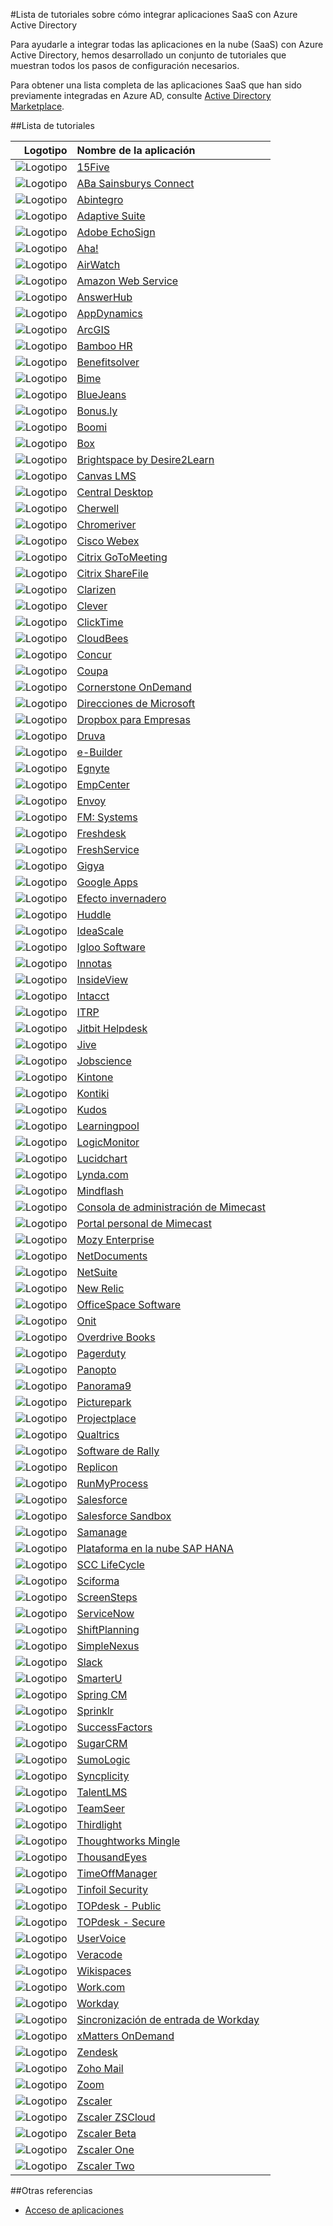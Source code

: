 <properties
   pageTitle="Lista de tutoriales para integraciones de aplicaciones SaaS con Azure AD | Microsoft Azure"
   description="Tutoriales sobre cómo configurar el inicio de sesión único de Azure Active Directory para una variedad de aplicaciones SaaS de terceros."
   services="active-directory"
   documentationCenter=""
   authors="liviodlc"
   manager="TerryLanfear"
   editor=""/>

<tags
   ms.service="active-directory"
   ms.devlang="na"
   ms.topic="article"
   ms.tgt_pltfrm="na"
   ms.workload="identity"
   ms.date="07/10/2015"
   ms.author="liviodlc"/>

#Lista de tutoriales sobre cómo integrar aplicaciones SaaS con Azure Active Directory

Para ayudarle a integrar todas las aplicaciones en la nube (SaaS) con Azure Active Directory, hemos desarrollado un conjunto de tutoriales que muestran todos los pasos de configuración necesarios.

Para obtener una lista completa de las aplicaciones SaaS que han sido previamente integradas en Azure AD, consulte [Active Directory Marketplace](https://azure.microsoft.com/es-es/marketplace/active-directory/).

##Lista de tutoriales

Logotipo | Nombre de la aplicación
---: | :---
![Logotipo](./media/active-directory-saas-tutorial-list/SaaSApp_15five.jpg) | [15Five](https://go.microsoft.com/fwLink/?LinkID=510255&clcid=0x409)
![Logotipo](./media/active-directory-saas-tutorial-list/SaaSApp_AbaSainsbury.jpg) | [ABa Sainsburys Connect](https://go.microsoft.com/fwLink/?LinkID=530227&clcid=0x409)
![Logotipo](./media/active-directory-saas-tutorial-list/SaaSApp_Abintegro.jpg) | [Abintegro](https://go.microsoft.com/fwLink/?LinkID=512738&clcid=0x409)
![Logotipo](./media/active-directory-saas-tutorial-list/SaaSApp_AdaptiveSuite.jpg) | [Adaptive Suite](https://go.microsoft.com/fwLink/?LinkID=512738&clcid=0x409)
![Logotipo](./media/active-directory-saas-tutorial-list/SaaSApp_AdobeEchoSign.jpg) | [Adobe EchoSign](https://go.microsoft.com/fwLink/?LinkID=403262&clcid=0x409)
![Logotipo](./media/active-directory-saas-tutorial-list/SaaSApp_Aha.jpg) | [Aha!](https://go.microsoft.com/fwLink/?LinkID=530230&clcid=0x409)
![Logotipo](./media/active-directory-saas-tutorial-list/SaaSApp_Airwatch.jpg) | [AirWatch](https://go.microsoft.com/fwLink/?LinkID=522560&clcid=0x409)
![Logotipo](./media/active-directory-saas-tutorial-list/SaaSApp_AmazonWebServices.jpg) | [Amazon Web Service](https://go.microsoft.com/fwLink/?LinkID=512725&clcid=0x409)
![Logotipo](./media/active-directory-saas-tutorial-list/SaaSApp_AnswerHub.jpg) | [AnswerHub](https://go.microsoft.com/fwLink/?LinkID=403241&clcid=0x409)
![Logotipo](./media/active-directory-saas-tutorial-list/SaaSApp_AppDynamics.jpg) | [AppDynamics](https://go.microsoft.com/fwLink/?LinkID=512728&clcid=0x409)
![Logotipo](./media/active-directory-saas-tutorial-list/SaaSApp_ArcGIS.jpg) | [ArcGIS](https://go.microsoft.com/fwLink/?LinkID=510247&clcid=0x409)
![Logotipo](./media/active-directory-saas-tutorial-list/SaaSApp_BambooHR.png) | [Bamboo HR](https://go.microsoft.com/fwLink/?LinkID=403260&clcid=0x409)
![Logotipo](./media/active-directory-saas-tutorial-list/SaaSApp_Benefitssolver.jpg) | [Benefitsolver](https://go.microsoft.com/fwLink/?LinkID=530235&clcid=0x409)
![Logotipo](./media/active-directory-saas-tutorial-list/SaaSApp_Bime.jpg) | [Bime](https://go.microsoft.com/fwLink/?LinkID=510240&clcid=0x409)
![Logotipo](./media/active-directory-saas-tutorial-list/SaaSApp_BlueJeans.jpg) | [BlueJeans](https://go.microsoft.com/fwLink/?LinkID=510246&clcid=0x409)
![Logotipo](./media/active-directory-saas-tutorial-list/SaaSApp_Bonus.ly.jpg) | [Bonus.ly](https://go.microsoft.com/fwLink/?LinkID=403240&clcid=0x409)
![Logotipo](./media/active-directory-saas-tutorial-list/SaaSApp_Boomi.jpg) | [Boomi](https://go.microsoft.com/fwLink/?LinkID=510263&clcid=0x409)
![Logotipo](./media/active-directory-saas-tutorial-list/SaaSApp_Box.jpg) | [Box](https://go.microsoft.com/fwLink/?LinkID=286013&clcid=0x409)
![Logotipo](./media/active-directory-saas-tutorial-list/SaaSApp_Brightspace.jpg) | [Brightspace by Desire2Learn](https://go.microsoft.com/fwLink/?LinkID=522561&clcid=0x409)
![Logotipo](./media/active-directory-saas-tutorial-list/SaaSApp_Canvas.jpg) | [Canvas LMS](https://go.microsoft.com/fwLink/?LinkID=510249&clcid=0x409)
![Logotipo](./media/active-directory-saas-tutorial-list/SaaSApp_Central_Desktop.jpg) | [Central Desktop](https://go.microsoft.com/fwLink/?LinkID=403249&clcid=0x409)
![Logotipo](./media/active-directory-saas-tutorial-list/SaaSApp_Cherwell.jpg) | [Cherwell](https://go.microsoft.com/fwLink/?LinkID=530225&clcid=0x409)
![Logotipo](./media/active-directory-saas-tutorial-list/SaaSApp_Chromeriver.png) | [Chromeriver](https://go.microsoft.com/fwLink/?LinkID=530233&clcid=0x409)
![Logotipo](./media/active-directory-saas-tutorial-list/SaaSApp_CiscoWebEx.jpg) | [Cisco Webex](https://go.microsoft.com/fwLink/?LinkID=403253&clcid=0x409)
![Logotipo](./media/active-directory-saas-tutorial-list/SaaSApp_CritixGoToMeeting.jpg) | [Citrix GoToMeeting](https://go.microsoft.com/fwLink/?LinkID=309579&clcid=0x409)
![Logotipo](./media/active-directory-saas-tutorial-list/SaaSApp_CritixShareFile.jpg) | [Citrix ShareFile](https://go.microsoft.com/fwLink/?LinkID=403238&clcid=0x409)
![Logotipo](./media/active-directory-saas-tutorial-list/SaaSApp_Clarizen.jpg) | [Clarizen](https://go.microsoft.com/fwLink/?LinkID=403229&clcid=0x409)
![Logotipo](./media/active-directory-saas-tutorial-list/SaaSApp_Clever.jpg) | [Clever](https://go.microsoft.com/fwLink/?LinkID=530228&clcid=0x409)
![Logotipo](./media/active-directory-saas-tutorial-list/SaaSApp_ClickTime.jpg) | [ClickTime](https://go.microsoft.com/fwLink/?LinkID=403236&clcid=0x409)
![Logotipo](./media/active-directory-saas-tutorial-list/SaaSApp_CloudBees.jpg) | [CloudBees](https://go.microsoft.com/fwLink/?LinkID=403228&clcid=0x409)
![Logotipo](./media/active-directory-saas-tutorial-list/SaaSApp_Concur.jpg) | [Concur](https://go.microsoft.com/fwLink/?LinkID=309575&clcid=0x409)
![Logotipo](./media/active-directory-saas-tutorial-list/SaaSApp_Coupa.jpg) | [Coupa](https://go.microsoft.com/fwLink/?LinkID=510267&clcid=0x409)
![Logotipo](./media/active-directory-saas-tutorial-list/SaaSApp_CornerstoneOnDemand.jpg) | [Cornerstone OnDemand](https://go.microsoft.com/fwLink/?LinkID=512745&clcid=0x409)
![Logotipo](./media/active-directory-saas-tutorial-list/SaaSApp_Directions.jpg) | [Direcciones de Microsoft](https://go.microsoft.com/fwLink/?LinkID=522557&clcid=0x409)
![Logotipo](./media/active-directory-saas-tutorial-list/SaaSApp_Dropbox.jpg) | [Dropbox para Empresas](https://go.microsoft.com/fwLink/?LinkID=309581&clcid=0x409)
![Logotipo](./media/active-directory-saas-tutorial-list/SaaSApp_Druva.jpg) | [Druva](https://go.microsoft.com/fwLink/?LinkID=530221&clcid=0x409)
![Logotipo](./media/active-directory-saas-tutorial-list/SaaSApp_eBuilder.jpg) | [e-Builder](https://go.microsoft.com/fwLink/?LinkID=510261&clcid=0x409)
![Logotipo](./media/active-directory-saas-tutorial-list/SaaSApp_Egnyte.jpg) | [Egnyte](https://go.microsoft.com/fwLink/?LinkID=510245&clcid=0x409)
![Logotipo](./media/active-directory-saas-tutorial-list/SaaSApp_EmpCenter.jpg) | [EmpCenter](https://go.microsoft.com/fwLink/?LinkID=530232&clcid=0x409)
![Logotipo](./media/active-directory-saas-tutorial-list/SaaSApp_Envoy.jpg) | [Envoy](https://go.microsoft.com/fwLink/?LinkID=522552&clcid=0x409)
![Logotipo](./media/active-directory-saas-tutorial-list/SaaSApp_FMSystems.jpg) | [FM: Systems](https://go.microsoft.com/fwLink/?LinkID=512744&clcid=0x409)
![Logotipo](./media/active-directory-saas-tutorial-list/SaaSApp_Freshdesk.jpg) | [Freshdesk](https://go.microsoft.com/fwLink/?LinkID=522553&clcid=0x409)
![Logotipo](./media/active-directory-saas-tutorial-list/SaaSApp_Freshservice.jpg) | [FreshService](https://go.microsoft.com/fwLink/?LinkID=512743&clcid=0x409)
![Logotipo](./media/active-directory-saas-tutorial-list/SaaSApp_Gigya.jpg) | [Gigya](https://go.microsoft.com/fwLink/?LinkID=403245&clcid=0x409)
![Logotipo](./media/active-directory-saas-tutorial-list/SaaSApp_GoogleApps.jpg) | [Google Apps](https://go.microsoft.com/fwLink/?LinkID=309577&clcid=0x409)
![Logotipo](./media/active-directory-saas-tutorial-list/SaaSApp_Greenhouse.jpg) | [Efecto invernadero](https://go.microsoft.com/fwLink/?LinkID=403252&clcid=0x409)
![Logotipo](./media/active-directory-saas-tutorial-list/SaaSApp_Huddle.jpg) | [Huddle](https://go.microsoft.com/fwLink/?LinkID=403227&clcid=0x409)
![Logotipo](./media/active-directory-saas-tutorial-list/SaaSApp_IdeaScale.jpg) | [IdeaScale](https://go.microsoft.com/fwLink/?LinkID=512746&clcid=0x409)
![Logotipo](./media/active-directory-saas-tutorial-list/SaaSApp_IglooSoftware.jpg) | [Igloo Software](https://go.microsoft.com/fwLink/?LinkID=522555&clcid=0x409)
![Logotipo](./media/active-directory-saas-tutorial-list/SaaSApp_Innotas.jpg) | [Innotas](https://go.microsoft.com/fwLink/?LinkID=510266&clcid=0x409)
![Logotipo](./media/active-directory-saas-tutorial-list/SaaSApp_InsideView.jpg) | [InsideView](https://go.microsoft.com/fwLink/?LinkID=512719&clcid=0x409)
![Logotipo](./media/active-directory-saas-tutorial-list/SaaSApp_Intacct.jpg) | [Intacct](https://go.microsoft.com/fwLink/?LinkID=403230&clcid=0x409)
![Logotipo](./media/active-directory-saas-tutorial-list/SaaSApp_ITRP.jpg) | [ITRP](https://go.microsoft.com/fwLink/?LinkID=510250&clcid=0x409)
![Logotipo](./media/active-directory-saas-tutorial-list/SaaSApp_JitbitHelpdesk.jpg) | [Jitbit Helpdesk](https://go.microsoft.com/fwLink/?LinkID=522554&clcid=0x409)
![Logotipo](./media/active-directory-saas-tutorial-list/SaaSApp_Jive.jpg) | [Jive](https://go.microsoft.com/fwLink/?LinkID=403258&clcid=0x409)
![Logotipo](./media/active-directory-saas-tutorial-list/SaaSApp_Jobscience.jpg) | [Jobscience](https://go.microsoft.com/fwLink/?LinkID=522559&clcid=0x409)
![Logotipo](./media/active-directory-saas-tutorial-list/SaaSApp_Kintone.jpg) | [Kintone](https://go.microsoft.com/fwLink/?LinkID=510252&clcid=0x409)
![Logotipo](./media/active-directory-saas-tutorial-list/SaaSApp_Kontiki.jpg) | [Kontiki](https://go.microsoft.com/fwLink/?LinkID=512729&clcid=0x409)
![Logotipo](./media/active-directory-saas-tutorial-list/SaaSApp_Kudos.jpg) | [Kudos](https://go.microsoft.com/fwLink/?LinkID=510256&clcid=0x409)
![Logotipo](./media/active-directory-saas-tutorial-list/SaaSApp_Learningpool.jpg) | [Learningpool](https://go.microsoft.com/fwLink/?LinkID=530220&clcid=0x409)
![Logotipo](./media/active-directory-saas-tutorial-list/SaaSApp_LogicMonitor.jpg) | [LogicMonitor](https://go.microsoft.com/fwLink/?LinkID=403233&clcid=0x409)
![Logotipo](./media/active-directory-saas-tutorial-list/SaaSApp_Lucidchart.jpg) | [Lucidchart](https://go.microsoft.com/fwLink/?LinkID=522563&clcid=0x409)
![Logotipo](./media/active-directory-saas-tutorial-list/SaaSApp_Lynda.com.jpg) | [Lynda.com](https://go.microsoft.com/fwLink/?LinkID=522548&clcid=0x409)
![Logotipo](./media/active-directory-saas-tutorial-list/SaaSApp_Mindflash.jpg) | [Mindflash](https://go.microsoft.com/fwLink/?LinkID=512723&clcid=0x409)
![Logotipo](./media/active-directory-saas-tutorial-list/SaaSApp_Mimecast.jpg) | [Consola de administración de Mimecast](https://go.microsoft.com/fwLink/?LinkID=512747&clcid=0x409)
![Logotipo](./media/active-directory-saas-tutorial-list/SaaSApp_Mimecast.jpg) | [Portal personal de Mimecast](https://go.microsoft.com/fwLink/?LinkID=522549&clcid=0x409)
![Logotipo](./media/active-directory-saas-tutorial-list/SaaSApp_MozyEnterprise.jpg) | [Mozy Enterprise](https://go.microsoft.com/fwLink/?LinkID=510239&clcid=0x409)
![Logotipo](./media/active-directory-saas-tutorial-list/SaaSApp_NetDocuments.jpg) | [NetDocuments](https://go.microsoft.com/fwLink/?LinkID=403244&clcid=0x409)
![Logotipo](./media/active-directory-saas-tutorial-list/SaaSApp_NetSuite.jpg) | [NetSuite](https://go.microsoft.com/fwLink/?LinkID=403239&clcid=0x409)
![Logotipo](./media/active-directory-saas-tutorial-list/SaaSApp_NewRelic.jpg) | [New Relic](https://go.microsoft.com/fwLink/?LinkID=403257&clcid=0x409)
![Logotipo](./media/active-directory-saas-tutorial-list/SaaSApp_OfficeSpaceSoftware.jpg) | [OfficeSpace Software](https://go.microsoft.com/fwLink/?LinkID=512726&clcid=0x409)
![Logotipo](./media/active-directory-saas-tutorial-list/SaaSApp_Onit.jpg) | [Onit](https://go.microsoft.com/fwLink/?LinkID=522566&clcid=0x409)
![Logotipo](./media/active-directory-saas-tutorial-list/SaaSApp_OverdriveBooks.jpg) | [Overdrive Books](https://go.microsoft.com/fwLink/?LinkID=512730&clcid=0x409)
![Logotipo](./media/active-directory-saas-tutorial-list/SaaSApp_PagerDuty.jpg) | [Pagerduty](https://go.microsoft.com/fwLink/?LinkID=510244&clcid=0x409)
![Logotipo](./media/active-directory-saas-tutorial-list/SaaSApp_Panopto.jpg) | [Panopto](https://go.microsoft.com/fwLink/?LinkID=512739&clcid=0x409)
![Logotipo](./media/active-directory-saas-tutorial-list/SaaSApp_Panorama9.jpg) | [Panorama9](https://go.microsoft.com/fwLink/?LinkID=510253&clcid=0x409)
![Logotipo](./media/active-directory-saas-tutorial-list/SaaSApp_Picturepark.jpg) | [Picturepark](https://go.microsoft.com/fwLink/?LinkID=512722&clcid=0x409)
![Logotipo](./media/active-directory-saas-tutorial-list/SaaSApp_Projectplace.jpg) | [Projectplace](https://go.microsoft.com/fwLink/?LinkID=510265&clcid=0x409)
![Logotipo](./media/active-directory-saas-tutorial-list/SaaSApp_Qualtrics.jpg) | [Qualtrics](https://go.microsoft.com/fwLink/?LinkID=522567&clcid=0x409)
![Logotipo](./media/active-directory-saas-tutorial-list/SaaSApp_RallySoftware.jpg) | [Software de Rally](https://go.microsoft.com/fwLink/?LinkID=403247&clcid=0x409)
![Logotipo](./media/active-directory-saas-tutorial-list/SaaSApp_Replicon.jpg) | [Replicon](https://go.microsoft.com/fwLink/?LinkID=403243&clcid=0x409)
![Logotipo](./media/active-directory-saas-tutorial-list/SaaSApp_RunMyProcess.jpg) | [RunMyProcess](https://go.microsoft.com/fwLink/?LinkID=403246&clcid=0x409)
![Logotipo](./media/active-directory-saas-tutorial-list/SaaSApp_Salesforce.jpg) | [Salesforce](https://go.microsoft.com/fwLink/?LinkID=286017&clcid=0x409)
![Logotipo](./media/active-directory-saas-tutorial-list/SaaSApp_Salesforce.jpg) | [Salesforce Sandbox](https://go.microsoft.com/fwLink/?LinkID=521879&clcid=0x409)
![Logotipo](./media/active-directory-saas-tutorial-list/SaaSApp_Samanage.jpg) | [Samanage](https://go.microsoft.com/fwLink/?LinkID=510241&clcid=0x409)
![Logotipo](./media/active-directory-saas-tutorial-list/SaaSApp_SapHanaCloudPlatform.jpg) | [Plataforma en la nube SAP HANA](https://go.microsoft.com/fwLink/?LinkID=530219&clcid=0x409)
![Logotipo](./media/active-directory-saas-tutorial-list/SaaSApp_SCCLifeCycle.jpg) | [SCC LifeCycle](https://go.microsoft.com/fwLink/?LinkID=530218&clcid=0x409)
![Logotipo](./media/active-directory-saas-tutorial-list/SaaSApp_Sciforma.jpg) | [Sciforma](https://go.microsoft.com/fwLink/?LinkID=510264&clcid=0x409)
![Logotipo](./media/active-directory-saas-tutorial-list/SaaSApp_Screensteps.jpg) | [ScreenSteps](https://go.microsoft.com/fwLink/?LinkID=510251&clcid=0x409)
![Logotipo](./media/active-directory-saas-tutorial-list/SaaSApp_ServiceNow.jpg) | [ServiceNow](https://go.microsoft.com/fwLink/?LinkID=309587&clcid=0x409)
![Logotipo](./media/active-directory-saas-tutorial-list/SaaSApp_ShiftPlanning.jpg) | [ShiftPlanning](https://go.microsoft.com/fwLink/?LinkID=510242&clcid=0x409)
![Logotipo](./media/active-directory-saas-tutorial-list/SaaSApp_SimpleNexus.jpg) | [SimpleNexus](https://go.microsoft.com/fwLink/?LinkID=522562&clcid=0x409)
![Logotipo](./media/active-directory-saas-tutorial-list/SaaSApp_Slack.jpg) | [Slack](https://go.microsoft.com/fwLink/?LinkID=530223&clcid=0x409)
![Logotipo](./media/active-directory-saas-tutorial-list/SaaSApp_SmarterU.jpg) | [SmarterU](https://go.microsoft.com/fwLink/?LinkID=510238&clcid=0x409)
![Logotipo](./media/active-directory-saas-tutorial-list/SaaSApp_SpringCM.jpg) | [Spring CM](https://go.microsoft.com/fwLink/?LinkID=403261&clcid=0x409)
![Logotipo](./media/active-directory-saas-tutorial-list/SaaSApp_Sprinklr.jpg) | [Sprinklr](https://go.microsoft.com/fwLink/?LinkID=522558&clcid=0x409)
![Logotipo](./media/active-directory-saas-tutorial-list/SaaSApp_SuccessFactors.jpg) | [SuccessFactors](https://go.microsoft.com/fwLink/?LinkID=403221&clcid=0x409)
![Logotipo](./media/active-directory-saas-tutorial-list/SaaSApp_SugarCM.jpg) | [SugarCRM](https://go.microsoft.com/fwLink/?LinkID=512733&clcid=0x409)
![Logotipo](./media/active-directory-saas-tutorial-list/SaaSApp_SumoLogic.jpg) | [SumoLogic](https://go.microsoft.com/fwLink/?LinkID=403259&clcid=0x409)
![Logotipo](./media/active-directory-saas-tutorial-list/SaaSApp_Syncplicity.jpg) | [Syncplicity](https://go.microsoft.com/fwLink/?LinkID=403237&clcid=0x409)
![Logotipo](./media/active-directory-saas-tutorial-list/SaaSApp_TalentLMS.jpg) | [TalentLMS](https://go.microsoft.com/fwLink/?LinkID=512727&clcid=0x409)
![Logotipo](./media/active-directory-saas-tutorial-list/SaaSApp_TeamSeer.jpg) | [TeamSeer](https://go.microsoft.com/fwLink/?LinkID=510248&clcid=0x409)
![Logotipo](./media/active-directory-saas-tutorial-list/SaaSApp_Thirdlight.png) | [Thirdlight](https://go.microsoft.com/fwLink/?LinkID=512741&clcid=0x409)
![Logotipo](./media/active-directory-saas-tutorial-list/SaaSApp_ThoughtworksMingle.jpg) | [Thoughtworks Mingle](https://go.microsoft.com/fwLink/?LinkID=403235&clcid=0x409)
![Logotipo](./media/active-directory-saas-tutorial-list/SaaSApp_ThousandEyes.jpg) | [ThousandEyes](https://go.microsoft.com/fwLink/?LinkID=510257&clcid=0x409)
![Logotipo](./media/active-directory-saas-tutorial-list/SaaSApp_TimeOffManager.jpg) | [TimeOffManager](https://go.microsoft.com/fwLink/?LinkID=512731&clcid=0x409)
![Logotipo](./media/active-directory-saas-tutorial-list/SaaSApp_TinfoilSecurity.jpg) | [Tinfoil Security](https://go.microsoft.com/fwLink/?LinkID=522556&clcid=0x409)
![Logotipo](./media/active-directory-saas-tutorial-list/SaaSApp_TOPdesk.jpg) | [TOPdesk - Public](http://go.microsoft.com/fwlink/?LinkID=530217&clcid=0x409)
![Logotipo](./media/active-directory-saas-tutorial-list/SaaSApp_TOPdesk.jpg) | [TOPdesk - Secure](https://go.microsoft.com/fwLink/?LinkID=522565&clcid=0x409)
![Logotipo](./media/active-directory-saas-tutorial-list/SaaSApp_UserVoice.jpg) | [UserVoice](https://go.microsoft.com/fwLink/?LinkID=510243&clcid=0x409)
![Logotipo](./media/active-directory-saas-tutorial-list/SaaSApp_Veracode.jpg) | [Veracode](https://go.microsoft.com/fwLink/?LinkID=530231&clcid=0x409)
![Logotipo](./media/active-directory-saas-tutorial-list/SaaSApp_Wikispace.jpg) | [Wikispaces](https://go.microsoft.com/fwLink/?LinkID=403223&clcid=0x409)
![Logotipo](./media/active-directory-saas-tutorial-list/SaaSApp_Work.jpg) | [Work.com](https://go.microsoft.com/fwLink/?LinkID=510259&clcid=0x409)
![Logotipo](./media/active-directory-saas-tutorial-list/SaaSApp_Workday.jpg) | [Workday](https://go.microsoft.com/fwLink/?LinkID=286020&clcid=0x409)
![Logotipo](./media/active-directory-saas-tutorial-list/SaaSApp_Workday.jpg) | [Sincronización de entrada de Workday](https://msdn.microsoft.com/library/azure/dn762434.aspx)
![Logotipo](./media/active-directory-saas-tutorial-list/SaaSApp_xMattersOnDemand.jpg) | [xMatters OnDemand](https://go.microsoft.com/fwLink/?LinkID=403231&clcid=0x409)
![Logotipo](./media/active-directory-saas-tutorial-list/SaaSApp_Zendesk.jpg) | [Zendesk](https://go.microsoft.com/fwLink/?LinkID=403255&clcid=0x409)
![Logotipo](./media/active-directory-saas-tutorial-list/SaaSApp_ZohoMail.jpg) | [Zoho Mail](https://go.microsoft.com/fwLink/?LinkID=403220&clcid=0x409)
![Logotipo](./media/active-directory-saas-tutorial-list/SaaSApp_Zoom.jpg) | [Zoom](https://go.microsoft.com/fwLink/?LinkID=403225&clcid=0x409)
![Logotipo](./media/active-directory-saas-tutorial-list/SaaSApp_Zscaler.jpg) | [Zscaler](https://go.microsoft.com/fwLink/?LinkID=510254&clcid=0x409)
![Logotipo](./media/active-directory-saas-tutorial-list/SaaSApp_Zscaler.jpg) | [Zscaler ZSCloud](https://go.microsoft.com/fwLink/?LinkID=512735&clcid=0x409)
![Logotipo](./media/active-directory-saas-tutorial-list/SaaSApp_Zscaler.jpg) | [Zscaler Beta](https://go.microsoft.com/fwLink/?LinkID=512736&clcid=0x409)
![Logotipo](./media/active-directory-saas-tutorial-list/SaaSApp_Zscaler.jpg) | [Zscaler One](https://go.microsoft.com/fwLink/?LinkID=512737&clcid=0x409)
![Logotipo](./media/active-directory-saas-tutorial-list/SaaSApp_Zscaler.jpg) | [Zscaler Two](https://go.microsoft.com/fwLink/?LinkID=512734&clcid=0x409)

##Otras referencias

- [Acceso de aplicaciones](https://msdn.microsoft.com/library/azure/dn308590.aspx)

<!---HONumber=July15_HO5-->
